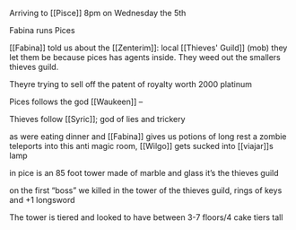 Arriving to [[Pisce]] 8pm on Wednesday the 5th

Fabina runs Pices

  
[[Fabina]] told us about the [[Zenterim]]: local [[Thieves' Guild]] (mob) they let them be because pices has agents inside. They weed out the smallers thieves guild.

Theyre trying to sell off the patent of royalty worth 2000 platinum

Pices follows the god [[Waukeen]] –

Thieves follow [[Syric]]; god of lies and trickery

  
as were eating dinner and [[Fabina]] gives us potions of long rest a zombie teleports into this anti magic room, [[Wilgo]] gets sucked into [[viajar]]s lamp

in pice is an 85 foot tower made of marble and glass it’s the thieves guild

on the first “boss” we killed in the tower of the thieves guild, rings of keys and +1 longsword

The tower is tiered and looked to have between 3-7 floors/4 cake tiers tall